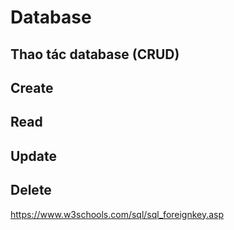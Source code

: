 # Database

## Thao tác database (CRUD)

## Create

## Read

## Update

## Delete


https://www.w3schools.com/sql/sql_foreignkey.asp